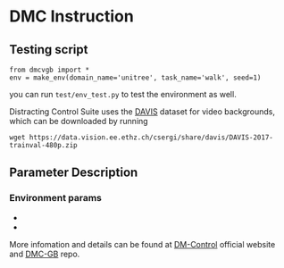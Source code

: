 # DMC Instruction
   
  
## Testing script
```
from dmcvgb import *     
env = make_env(domain_name='unitree', task_name='walk', seed=1)
```
you can run `test/env_test.py` to test the environment as well. 



Distracting Control Suite uses the [DAVIS](https://davischallenge.org/davis2017/code.html) dataset for video backgrounds, which can be downloaded by running

```
wget https://data.vision.ee.ethz.ch/csergi/share/davis/DAVIS-2017-trainval-480p.zip
```


## Parameter Description


### Environment params
- 
- 




More infomation and details can be found at [DM-Control](https://robosuite.ai/docs/) official website and [DMC-GB](https://github.com/nicklashansen/dmcontrol-generalization-benchmark) repo.